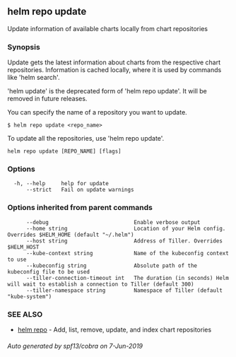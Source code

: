 ## helm repo update

Update information of available charts locally from chart repositories

### Synopsis


Update gets the latest information about charts from the respective chart repositories.
Information is cached locally, where it is used by commands like 'helm search'.

'helm update' is the deprecated form of 'helm repo update'. It will be removed in
future releases.

You can specify the name of a repository you want to update.

	$ helm repo update <repo_name>

To update all the repositories, use 'helm repo update'.



```
helm repo update [REPO_NAME] [flags]
```

### Options

```
  -h, --help     help for update
      --strict   Fail on update warnings
```

### Options inherited from parent commands

```
      --debug                           Enable verbose output
      --home string                     Location of your Helm config. Overrides $HELM_HOME (default "~/.helm")
      --host string                     Address of Tiller. Overrides $HELM_HOST
      --kube-context string             Name of the kubeconfig context to use
      --kubeconfig string               Absolute path of the kubeconfig file to be used
      --tiller-connection-timeout int   The duration (in seconds) Helm will wait to establish a connection to Tiller (default 300)
      --tiller-namespace string         Namespace of Tiller (default "kube-system")
```

### SEE ALSO

* [helm repo](helm_repo.md)	 - Add, list, remove, update, and index chart repositories

###### Auto generated by spf13/cobra on 7-Jun-2019
